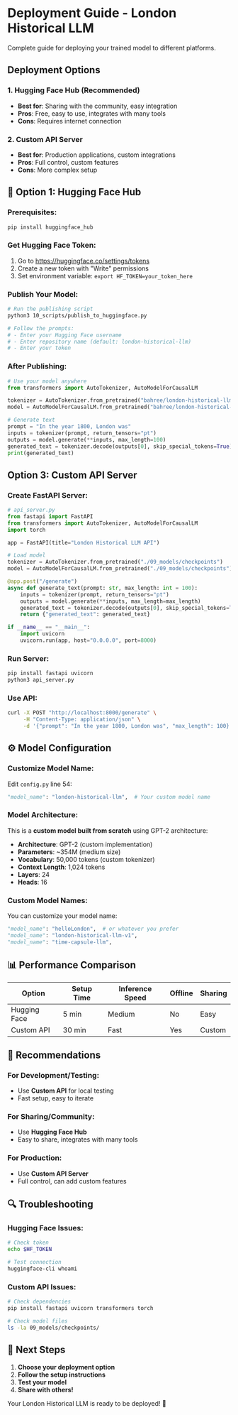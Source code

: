 # Deployment Guide - London Historical LLM

Complete guide for deploying your trained model to different platforms.

## **Deployment Options**

### **1. Hugging Face Hub (Recommended)**
- **Best for**: Sharing with the community, easy integration
- **Pros**: Free, easy to use, integrates with many tools
- **Cons**: Requires internet connection

### **2. Custom API Server**
- **Best for**: Production applications, custom integrations
- **Pros**: Full control, custom features
- **Cons**: More complex setup

## 🤗 **Option 1: Hugging Face Hub**

### **Prerequisites:**
```bash
pip install huggingface_hub
```

### **Get Hugging Face Token:**
1. Go to https://huggingface.co/settings/tokens
2. Create a new token with "Write" permissions
3. Set environment variable: `export HF_TOKEN=your_token_here`

### **Publish Your Model:**
```bash
# Run the publishing script
python3 10_scripts/publish_to_huggingface.py

# Follow the prompts:
# - Enter your Hugging Face username
# - Enter repository name (default: london-historical-llm)
# - Enter your token
```

### **After Publishing:**
```python
# Use your model anywhere
from transformers import AutoTokenizer, AutoModelForCausalLM

tokenizer = AutoTokenizer.from_pretrained("bahree/london-historical-llm")
model = AutoModelForCausalLM.from_pretrained("bahree/london-historical-llm")

# Generate text
prompt = "In the year 1800, London was"
inputs = tokenizer(prompt, return_tensors="pt")
outputs = model.generate(**inputs, max_length=100)
generated_text = tokenizer.decode(outputs[0], skip_special_tokens=True)
print(generated_text)
```


## **Option 3: Custom API Server**

### **Create FastAPI Server:**
```python
# api_server.py
from fastapi import FastAPI
from transformers import AutoTokenizer, AutoModelForCausalLM
import torch

app = FastAPI(title="London Historical LLM API")

# Load model
tokenizer = AutoTokenizer.from_pretrained("./09_models/checkpoints")
model = AutoModelForCausalLM.from_pretrained("./09_models/checkpoints")

@app.post("/generate")
async def generate_text(prompt: str, max_length: int = 100):
    inputs = tokenizer(prompt, return_tensors="pt")
    outputs = model.generate(**inputs, max_length=max_length)
    generated_text = tokenizer.decode(outputs[0], skip_special_tokens=True)
    return {"generated_text": generated_text}

if __name__ == "__main__":
    import uvicorn
    uvicorn.run(app, host="0.0.0.0", port=8000)
```

### **Run Server:**
```bash
pip install fastapi uvicorn
python3 api_server.py
```

### **Use API:**
```bash
curl -X POST "http://localhost:8000/generate" \
     -H "Content-Type: application/json" \
     -d '{"prompt": "In the year 1800, London was", "max_length": 100}'
```

## ⚙️ **Model Configuration**

### **Customize Model Name:**
Edit `config.py` line 54:
```python
"model_name": "london-historical-llm",  # Your custom model name
```

### **Model Architecture:**
This is a **custom model built from scratch** using GPT-2 architecture:
- **Architecture**: GPT-2 (custom implementation)
- **Parameters**: ~354M (medium size)
- **Vocabulary**: 50,000 tokens (custom tokenizer)
- **Context Length**: 1,024 tokens
- **Layers**: 24
- **Heads**: 16

### **Custom Model Names:**
You can customize your model name:
```python
"model_name": "helloLondon",  # or whatever you prefer
"model_name": "london-historical-llm-v1",
"model_name": "time-capsule-llm",
```

## 📊 **Performance Comparison**

| Option | Setup Time | Inference Speed | Offline | Sharing |
|--------|------------|-----------------|---------|---------|
| Hugging Face | 5 min | Medium | No | Easy |
| Custom API | 30 min | Fast | Yes | Custom |

## 🎯 **Recommendations**

### **For Development/Testing:**
- Use **Custom API** for local testing
- Fast setup, easy to iterate

### **For Sharing/Community:**
- Use **Hugging Face Hub**
- Easy to share, integrates with many tools

### **For Production:**
- Use **Custom API Server**
- Full control, can add custom features

## 🔍 **Troubleshooting**

### **Hugging Face Issues:**
```bash
# Check token
echo $HF_TOKEN

# Test connection
huggingface-cli whoami
```


### **Custom API Issues:**
```bash
# Check dependencies
pip install fastapi uvicorn transformers torch

# Check model files
ls -la 09_models/checkpoints/
```

## 📝 **Next Steps**

1. **Choose your deployment option**
2. **Follow the setup instructions**
3. **Test your model**
4. **Share with others!**

Your London Historical LLM is ready to be deployed! 🎉
